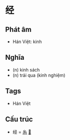# 经

## Phát âm
* Hán Việt: kinh

## Nghĩa
* (n) kinh sách
* (n) trải qua (kinh nghiệm)

## Tags
* Hán Việt

## Cấu trúc
* 经 = [糸](糸.md) [𢀖](𢀖.md)

<script>window.HANZI_FIELD='经';</script>